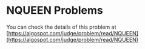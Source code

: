 # NQUEEN Problems

You can check the details of this problem at [https://algospot.com/judge/problem/read/NQUEEN](https://algospot.com/judge/problem/read/NQUEEN)
